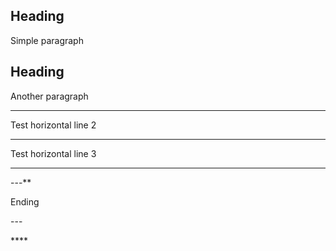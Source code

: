 ## Heading
Simple paragraph

Heading
---

Another paragraph

---

Test horizontal line 2

****

Test horizontal line 3

_____

---**

Ending

\---

\*\*\*\*
